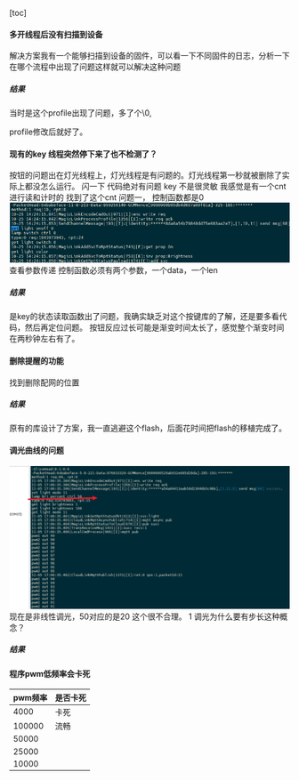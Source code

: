 [toc] 

#### **多开线程后没有扫描到设备**

解决方案我有一个能够扫描到设备的固件，可以看一下不同固件的日志，分析一下在哪个流程中出现了问题这样就可以解决这种问题
##### 结果
当时是这个profile出现了问题，多了个\0,

profile修改后就好了。

#### **现有的key 线程突然停下来了也不检测了？**
按钮的问题出在灯光线程上，灯光线程是有问题的。灯光线程第一秒就被删除了实际上都没怎么运行。
闪一下
代码绝对有问题
key 不是很灵敏 我感觉是有一个cnt 进行读和计时的
找到了这个cnt
问题一， 控制函数都是0
![alt text](image.png)
查看参数传递 控制函数必须有两个参数，一个data，一个len

##### 结果 
是key的状态读取函数出了问题，我确实缺乏对这个按键库的了解，还是要多看代码，然后再定位问题。
按钮反应过长可能是渐变时间太长了，感觉整个渐变时间在两秒钟左右有了。

#### 删除提醒的功能

找到删除配网的位置

##### 结果
原有的库设计了方案，我一直逃避这个flash，后面花时间把flash的移植完成了。
#### **调光曲线的问题**

![alt text](image-1.png)
现在是非线性调光，50对应的是20 这个很不合理。
1 调光为什么要有步长这种概念？

##### 结果

#### **程序pwm低频率会卡死**

|pwm频率|是否卡死|
|--|--|
|4000|卡死|
|100000|流畅|
|50000||
|25000||
|10000||

